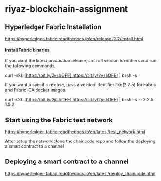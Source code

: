 # riyaz-blockchain-assignment

## Hyperledger Fabric Installation
https://hyperledger-fabric.readthedocs.io/en/release-2.2/install.html

#### Install Fabric binaries
If you want the latest production release, omit all version identifiers and run the following commands.

curl -sSL  [https://bit.ly/2ysbOFE](https://bit.ly/2ysbOFE)  | bash -s

If you want a specific release, pass a version identifier like(2.2.5) for Fabric and Fabric-CA docker images.

curl -sSL  [https://bit.ly/2ysbOFE](https://bit.ly/2ysbOFE)  | bash -s -- 2.2.5 1.5.2

## Start using the Fabric test network

https://hyperledger-fabric.readthedocs.io/en/latest/test_network.html

After setup the network clone the chaincode repo and follow the deploying a smart contract to a channel 

## Deploying a smart contract to a channel
https://hyperledger-fabric.readthedocs.io/en/latest/deploy_chaincode.html

